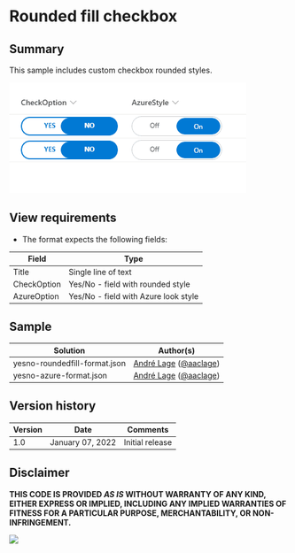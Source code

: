 # Rounded fill checkbox

## Summary
This sample includes custom checkbox rounded styles.

![screenshot of the sample](./assets/screenshot.gif)

## View requirements
- The format expects the following fields:

Field |Type
--------|---------
Title | Single line of text 
CheckOption | Yes/No - field with rounded style
AzureOption | Yes/No - field with Azure look style


## Sample

Solution|Author(s)
--------|---------
yesno-roundedfill-format.json | [André Lage](https://github.com/aaclage) ([@aaclage](https://twitter.com/aaclage))
yesno-azure-format.json | [André Lage](https://github.com/aaclage) ([@aaclage](https://twitter.com/aaclage))

## Version history

Version|Date|Comments
-------|----|--------
1.0|January 07, 2022|Initial release


## Disclaimer
**THIS CODE IS PROVIDED *AS IS* WITHOUT WARRANTY OF ANY KIND, EITHER EXPRESS OR IMPLIED, INCLUDING ANY IMPLIED WARRANTIES OF FITNESS FOR A PARTICULAR PURPOSE, MERCHANTABILITY, OR NON-INFRINGEMENT.**

<img src="https://pnptelemetry.azurewebsites.net/list-formatting/column-samples/yesno-roundedfill-format" />